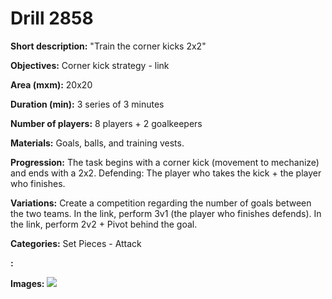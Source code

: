 # Drill 2858

**Short description:**
"Train the corner kicks 2x2"

**Objectives:**
Corner kick strategy - link

**Area (mxm):**
20x20

**Duration (min):**
3 series of 3 minutes

**Number of players:**
8 players + 2 goalkeepers

**Materials:**
Goals, balls, and training vests.

**Progression:**
The task begins with a corner kick (movement to mechanize) and ends with a 2x2. Defending: The player who takes the kick + the player who finishes.

**Variations:**
Create a competition regarding the number of goals between the two teams. In the link, perform 3v1 (the player who finishes defends). In the link, perform 2v2 + Pivot behind the goal.

**Categories:**
Set Pieces - Attack

**:**


**Images:**
![](https://www.coachingfutsal.com/\images\4bf4b380-bde0-489b-8e6e-9848f181fb5e_pablo-prieto-33.jpg)

